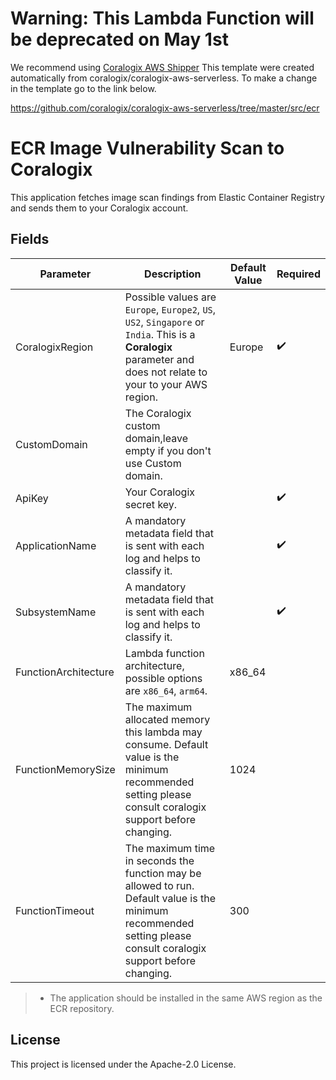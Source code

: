 # Warning: This Lambda Function will be deprecated on May 1st
We recommend using [Coralogix AWS Shipper](https://github.com/coralogix/coralogix-aws-shipper/tree/master)
This template were created automatically from coralogix/coralogix-aws-serverless.
To make a change in the template go to the link below.

https://github.com/coralogix/coralogix-aws-serverless/tree/master/src/ecr


# ECR Image Vulnerability Scan to Coralogix

This application fetches image scan findings from Elastic Container Registry and sends them to your Coralogix account.

## Fields

| Parameter | Description | Default Value | Required |
|---|---|---|---|
| CoralogixRegion | Possible values are `Europe`, `Europe2`, `US`, `US2`, `Singapore` or `India`. This is a **Coralogix** parameter and does not relate to your to your AWS region.| Europe | :heavy_check_mark: |
| CustomDomain | The Coralogix custom domain,leave empty if you don't use Custom domain. | |  | 
| ApiKey | Your Coralogix secret key.|  | :heavy_check_mark: |
| ApplicationName | A mandatory metadata field that is sent with each log and helps to classify it.|  | :heavy_check_mark: |
| SubsystemName | A mandatory metadata field that is sent with each log and helps to classify it.|  | :heavy_check_mark: |
| FunctionArchitecture | Lambda function architecture, possible options are ``x86_64``, ``arm64``.| x86_64 |  |
| FunctionMemorySize | The maximum allocated memory this lambda may consume. Default value is the minimum recommended setting please consult coralogix support before changing. | 1024 |  |
| FunctionTimeout | The maximum time in seconds the function may be allowed to run. Default value is the minimum recommended setting please consult coralogix support before changing. | 300 |  |

> * The application should be installed in the same AWS region as the ECR repository.

## License

This project is licensed under the Apache-2.0 License.
